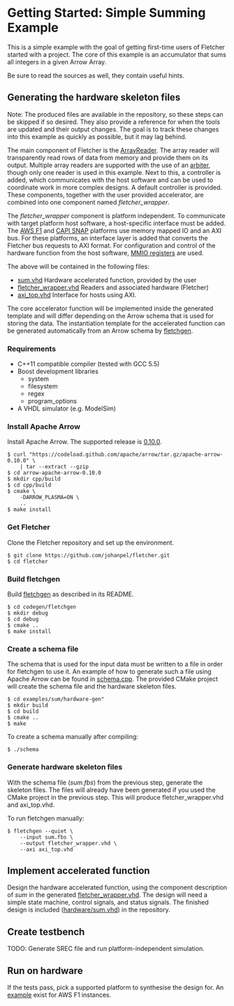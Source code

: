 # Getting Started: Simple Summing Example

This is a simple example with the goal of getting first-time users of
Fletcher started with a project. The core of this example is an
accumulator that sums all integers in a given Arrow Array.

Be sure to read the sources as well, they contain useful hints.

## Generating the hardware skeleton files

Note: The produced files are available in the repository, so these steps
can be skipped if so desired. They also provide a reference for when
the tools are updated and their output changes. The goal is to track these
changes into this example as quickly as possible, but it may lag behind.

The main component of Fletcher is the
[ArrayReader](../../hardware/vhdl/arrays/ArrayReader.vhd).
The array reader will transparently read rows of data from memory and
provide them on its output. Multiple array readers are supported with the
use of an [arbiter](../../hardware/vhdl/interconnect/BusReadArbiterVec.vhd),
though only one reader is used in this example.
Next to this, a controller is added, which communicates with the host software
and can be used to coordinate work in more complex designs.
A default controller is provided.
These components, together with the user provided accelerator, are combined
into one component named *fletcher_wrapper*.

The *fletcher_wrapper* component is platform independent. To communicate
with target platform host software, a host-specific interface must be added.
The [AWS F1](https://github.com/aws/aws-fpga)
and [CAPI SNAP](https://github.com/open-power/snap)
platforms use memory mapped IO and an AXI bus.
For these platforms, an interface layer is added that converts the
Fletcher bus requests to AXI format.
For configuration and control of the hardware function from the
host software, [MMIO registers](../../hardware/axi/axi_mmio.vhd) are used.

The above will be contained in the following files:

  * [sum.vhd](./hardware/axi_top.vhd)
Hardware accelerated function, provided by the user
  * [fletcher_wrapper.vhd](./hardware/fletcher_wrapper.vhd)
Readers and associated hardware (Fletcher)
  * [axi_top.vhd](./hardware/axi_top.vhd)
Interface for hosts using AXI.

The core accelerator function will be implemented inside the generated
template and will differ depending on the Arrow schema that is used
for storing the data.
The instantiation template for the accelerated function can be generated
automatically from an Arrow schema by [fletchgen](../../codegen/fletchgen/).

### Requirements
  * C++11 compatible compiler (tested with GCC 5.5)
  * Boost development libraries
      * system
      * filesystem
      * regex
      * program_options
  * A VHDL simulator (e.g. ModelSim)

### Install Apache Arrow

Install Apache Arrow. The supported release is
[0.10.0](https://github.com/apache/arrow/releases/tag/apache-arrow-0.10.0).

    $ curl "https://codeload.github.com/apache/arrow/tar.gz/apache-arrow-0.10.0" \
        | tar --extract --gzip
    $ cd arrow-apache-arrow-0.10.0
    $ mkdir cpp/build
    $ cd cpp/build
    $ cmake \
        -DARROW_PLASMA=ON \
        ..
    $ make install

### Get Fletcher

Clone the Fletcher repository and set up the environment.

    $ git clone https://github.com/johanpel/fletcher.git
    $ cd fletcher

### Build fletchgen

Build [fletchgen](../../codegen/fletchgen/) as described in its README.

    $ cd codegen/fletchgen
    $ mkdir debug
    $ cd debug
    $ cmake ..
    $ make install

### Create a schema file

The schema that is used for the input data must be written to a file
in order for fletchgen to use it.
An example of how to generate such a file using Apache Arrow can be found
in [schema.cpp](./hardware-gen/schema.cpp).
The provided CMake project will create the schema file and the
hardware skeleton files.

    $ cd examples/sum/hardware-gen"
    $ mkdir build
    $ cd build
    $ cmake ..
    $ make

To create a schema manually after compiling:

    $ ./schema

### Generate hardware skeleton files

With the schema file (*sum.fbs*) from the previous step,
generate the skeleton files.
The files will already have been generated if you used the CMake project in
the previous step. This will produce fletcher_wrapper.vhd and axi_top.vhd.

To run fletchgen manually:

    $ fletchgen --quiet \
        --input sum.fbs \
        --output fletcher_wrapper.vhd \
        --axi axi_top.vhd

## Implement accelerated function

Design the hardware accelerated function, using the component description of
*sum* in the generated [fletcher_wrapper.vhd](./hardware/fletcher_wrapper.vhd).
The design will need a simple state machine, control signals,
and status signals.
The finished design is included ([hardware/sum.vhd](./hardware/sum.vhd))
in the repository.

## Create testbench

TODO: Generate SREC file and run platform-independent simulation.

## Run on hardware

If the tests pass, pick a supported platform to synthesise the design for.
An [example](../../platforms/aws-f1/examples/sum) exist for AWS F1 instances.
